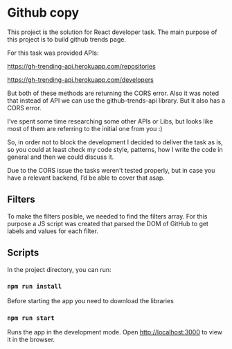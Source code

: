 # Github copy

This project is the solution for React developer task. The main purpose of this project is to build github trends page.

For this task was provided APIs:

https://gh-trending-api.herokuapp.com/repositories

https://gh-trending-api.herokuapp.com/developers

But both of these methods are returning the CORS error. Also it was noted that instead of API we can use the github-trends-api library. But it also has a CORS error. 

I’ve spent some time researching some other APIs or Libs, but looks like most of them are referring to the initial one from you :)

So, in order not to block the development I decided to deliver the task as is, so you could at least check my code style, patterns, how I write the code in general and then we could discuss it. 

Due to the CORS issue the tasks weren't tested properly, but in case you have a relevant backend, I’d be able to cover that asap. 

## Filters

To make the filters posible, we needed to find the filters array. For this purpose a JS script was created that parsed the DOM of GitHub to get labels and values for each filter.

## Scripts

In the project directory, you can run:

### `npm run install`

Before starting the app you need to download the libraries

### `npm run start`

Runs the app in the development mode.
Open [http://localhost:3000](http://localhost:3000) to view it in the browser.


